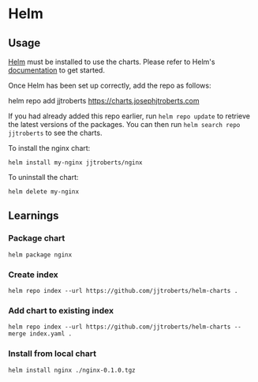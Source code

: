 # Helm

## Usage

[Helm](https://helm.sh) must be installed to use the charts.  Please refer to
Helm's [documentation](https://helm.sh/docs) to get started.

Once Helm has been set up correctly, add the repo as follows:

  helm repo add jjtroberts https://charts.josephjtroberts.com

If you had already added this repo earlier, run `helm repo update` to retrieve
the latest versions of the packages.  You can then run `helm search repo
jjtroberts` to see the charts.

To install the nginx chart:

    helm install my-nginx jjtroberts/nginx

To uninstall the chart:

    helm delete my-nginx

## Learnings
### Package chart
```
helm package nginx
```

### Create index
```
helm repo index --url https://github.com/jjtroberts/helm-charts .
```

### Add chart to existing index
```
helm repo index --url https://github.com/jjtroberts/helm-charts --merge index.yaml .
```

### Install from local chart
```
helm install nginx ./nginx-0.1.0.tgz
```